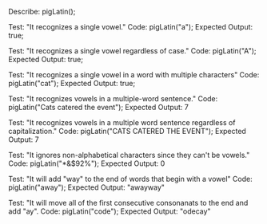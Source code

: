 Describe: pigLatin(); 

Test: "It recognizes a single vowel."
Code: pigLatin("a"); 
Expected Output: true; 

Test: "It recognizes a single vowel regardless of case."
Code: pigLatin("A"); 
Expected Output: true; 

Test: "It recognizes a single vowel in a word with multiple characters"
Code: pigLatin("cat"); 
Expected Output: true; 

Test: "It recognizes vowels in a multiple-word sentence."
Code: pigLatin("Cats catered the event");
Expected Output: 7

Test: "It recognizes vowels in a multiple word sentence regardless of capitalization."
Code: pigLatin("CATS CATERED THE EVENT");
Expected Output: 7

Test: "It ignores non-alphabetical characters since they can't be vowels."
Code: pigLatin("*&$92%");
Expected Output: 0

Test: "It will add "way" to the end of words that begin with a vowel"
Code: pigLatin("away");
Expected Output: "awayway"

Test: "It will move all of the first consecutive consonanats to the end and add "ay". 
Code: pigLatin("code"); 
Expected Output: "odecay"